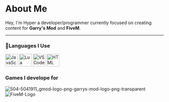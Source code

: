 # About Me

Hey, I'm Hyper a developer/programmer currently focused on creating content for **Garry's Mod** and **FiveM**.

---

### 🔧Languages I Use

<p align="left">
  <img src="https://cdn.jsdelivr.net/gh/devicons/devicon/icons/javascript/javascript-original.svg" height="40" alt="JavaScript" />
  <img src="https://cdn.jsdelivr.net/gh/devicons/devicon/icons/lua/lua-original.svg" height="40" alt="Lua" />
  <img src="https://cdn.jsdelivr.net/gh/devicons/devicon/icons/vscode/vscode-original.svg" height="40" alt="VS Code" />
  <img src="https://cdn.jsdelivr.net/gh/devicons/devicon/icons/html5/html5-original.svg" height="40" alt="HTML" />
</p>

### Games I develope for
![504-5041911_gmod-logo-png-garrys-mod-logo-png-transparent](https://github.com/user-attachments/assets/3bf3519b-6e6e-452c-872f-1bca218367b3)
![FiveM-Logo](https://github.com/user-attachments/assets/2a5a7458-1a3b-47cc-a01a-a994fa79631c)


